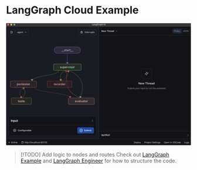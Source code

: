 # LangGraph Cloud Example

![](static/agent_ui.png)

> [!TODO]
> Add logic to nodes and routes
Check out [LangGraph Example](https://github.com/langchain-ai/langgraph-example) and [LangGraph Engineer](https://github.com/hwchase17/langgraph-engineer) for how to structure the code.

